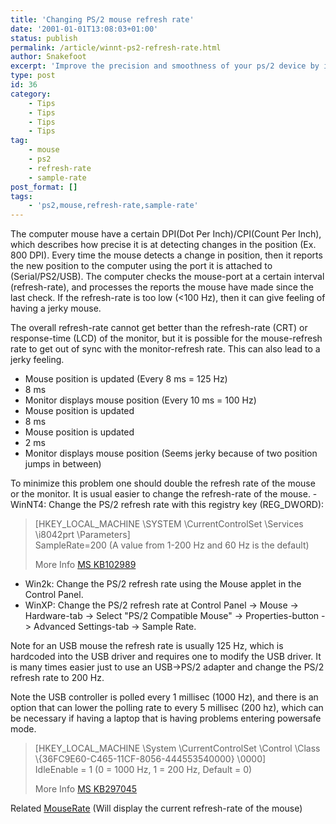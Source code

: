 ```yaml
---
title: 'Changing PS/2 mouse refresh rate'
date: '2001-01-01T13:08:03+01:00'
status: publish
permalink: /article/winnt-ps2-refresh-rate.html
author: Snakefoot
excerpt: 'Improve the precision and smoothness of your ps/2 device by increasing the sample rate.'
type: post
id: 36
category:
    - Tips
    - Tips
    - Tips
    - Tips
tag:
    - mouse
    - ps2
    - refresh-rate
    - sample-rate
post_format: []
tags:
    - 'ps2,mouse,refresh-rate,sample-rate'
---
```

The computer mouse have a certain DPI(Dot Per Inch)/CPI(Count Per Inch), which describes how precise it is at detecting changes in the position (Ex. 800 DPI). Every time the mouse detects a change in position, then it reports the new position to the computer using the port it is attached to (Serial/PS2/USB). The computer checks the mouse-port at a certain interval (refresh-rate), and processes the reports the mouse have made since the last check. If the refresh-rate is too low (&lt;100 Hz), then it can give feeling of having a jerky mouse.  
  
 The overall refresh-rate cannot get better than the refresh-rate (CRT) or response-time (LCD) of the monitor, but it is possible for the mouse-refresh rate to get out of sync with the monitor-refresh rate. This can also lead to a jerky feeling.

- Mouse position is updated (Every 8 ms = 125 Hz)
- 8 ms
- Monitor displays mouse position (Every 10 ms = 100 Hz)
- Mouse position is updated
- 8 ms
- Mouse position is updated
- 2 ms
- Monitor displays mouse position (Seems jerky because of two position jumps in between)
 
 To minimize this problem one should double the refresh rate of the mouse or the monitor. It is usual easier to change the refresh-rate of the mouse. - WinNT4: Change the PS/2 refresh rate with this registry key (REG\_DWORD):
> \[HKEY\_LOCAL\_MACHINE \\SYSTEM \\CurrentControlSet \\Services \\i8042prt \\Parameters\]  
  >  SampleRate=200 (A value from 1-200 Hz and 60 Hz is the default)  
  >   
  >  More Info [MS KB102989](http://support.microsoft.com/kb/102989 "REG: Device Driver Entries, PART 2--Mouse/Keyboard Driver [Q102989]")
- Win2k: Change the PS/2 refresh rate using the Mouse applet in the Control Panel.
- WinXP: Change the PS/2 refresh rate at Control Panel -&gt; Mouse -&gt; Hardware-tab -&gt; Select "PS/2 Compatible Mouse" -&gt; Properties-button -&gt; Advanced Settings-tab -&gt; Sample Rate.
 
 Note for an USB mouse the refresh rate is usually 125 Hz, which is hardcoded into the USB driver and requires one to modify the USB driver. It is many times easier just to use an USB-&gt;PS/2 adapter and change the PS/2 refresh rate to 200 Hz.  
  
 Note the USB controller is polled every 1 millisec (1000 Hz), and there is an option that can lower the polling rate to every 5 millisec (200 hz), which can be necessary if having a laptop that is having problems entering powersafe mode.
> \[HKEY\_LOCAL\_MACHINE \\System \\CurrentControlSet \\Control \\Class \\{36FC9E60-C465-11CF-8056-444553540000} \\0000\]  
>  IdleEnable = 1 (0 = 1000 Hz, 1 = 200 Hz, Default = 0)  
>   
>  More Info [MS KB297045](http://support.microsoft.com/kb/297045 "The Laptop Computer May Be Unable to Enter the C3 Processor Power-Saving State [Q297045]")

 Related [MouseRate](http://www.tscherwitschke.de/ "Mouse Rate Checker by Oliver Tscherwitschke ") (Will display the current refresh-rate of the mouse)